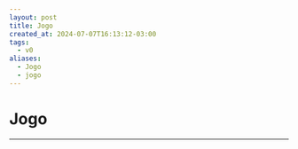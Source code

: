 ```yaml
---
layout: post
title: Jogo
created_at: 2024-07-07T16:13:12-03:00
tags:
  - v0
aliases:
  - Jogo
  - jogo
---
```

# Jogo
----

